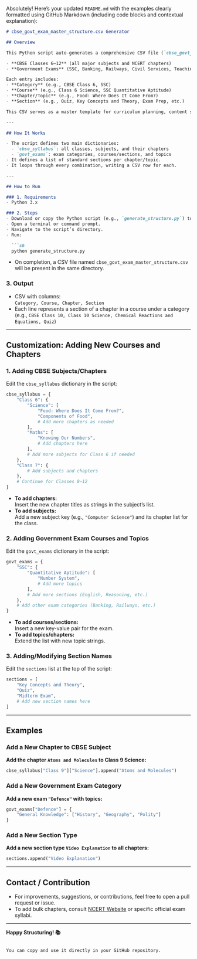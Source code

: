 Absolutely! Here’s your updated `README.md` with the examples clearly formatted using GitHub Markdown (including code blocks and contextual explanation):

```markdown
# cbse_govt_exam_master_structure.csv Generator

## Overview

This Python script auto-generates a comprehensive CSV file (`cbse_govt_exam_master_structure.csv`) containing the full hierarchical structure for:

- **CBSE Classes 6–12** (all major subjects and NCERT chapters)
- **Government Exams** (SSC, Banking, Railways, Civil Services, Teaching) with key sections and topics

Each entry includes:
- **Category** (e.g., CBSE Class 6, SSC)
- **Course** (e.g., Class 6 Science, SSC Quantitative Aptitude)
- **Chapter/Topic** (e.g., Food: Where Does It Come From?)
- **Section** (e.g., Quiz, Key Concepts and Theory, Exam Prep, etc.)

This CSV serves as a master template for curriculum planning, content structuring, or as the basis for a content repository.

---

## How It Works

- The script defines two main dictionaries:
  - `cbse_syllabus`: all classes, subjects, and their chapters
  - `govt_exams`: exam categories, courses/sections, and topics
- It defines a list of standard sections per chapter/topic.
- It loops through every combination, writing a CSV row for each.

---

## How to Run

### 1. Requirements
- Python 3.x

### 2. Steps
- Download or copy the Python script (e.g., `generate_structure.py`) to your preferred directory.
- Open a terminal or command prompt.
- Navigate to the script’s directory.
- Run:

  ```sh
  python generate_structure.py
  ```

- On completion, a CSV file named `cbse_govt_exam_master_structure.csv` will be present in the same directory.

### 3. Output
- CSV with columns:  
  `Category, Course, Chapter, Section`
- Each line represents a section of a chapter in a course under a category  
  (e.g., `CBSE Class 10, Class 10 Science, Chemical Reactions and Equations, Quiz`)

---

## Customization: Adding New Courses and Chapters

### 1. Adding CBSE Subjects/Chapters

Edit the `cbse_syllabus` dictionary in the script:

```python
cbse_syllabus = {
    "Class 6": {
        "Science": [
            "Food: Where Does It Come From?",
            "Components of Food",
            # Add more chapters as needed
        ],
        "Maths": [
            "Knowing Our Numbers",
            # Add chapters here
        ],
        # Add more subjects for Class 6 if needed
    },
    "Class 7": {
        # Add subjects and chapters
    },
    # Continue for Classes 8–12
}
```

- **To add chapters:**  
  Insert the new chapter titles as strings in the subject’s list.
- **To add subjects:**  
  Add a new subject key (e.g., `"Computer Science"`) and its chapter list for the class.

### 2. Adding Government Exam Courses and Topics

Edit the `govt_exams` dictionary in the script:

```python
govt_exams = {
    "SSC": {
        "Quantitative Aptitude": [
            "Number System",
            # Add more topics
        ],
        # Add more sections (English, Reasoning, etc.)
    },
    # Add other exam categories (Banking, Railways, etc.)
}
```

- **To add courses/sections:**  
  Insert a new key-value pair for the exam.
- **To add topics/chapters:**  
  Extend the list with new topic strings.

### 3. Adding/Modifying Section Names

Edit the `sections` list at the top of the script:

```python
sections = [
    "Key Concepts and Theory",
    "Quiz",
    "Midterm Exam",
    # Add new section names here
]
```

---

## Examples

### Add a New Chapter to CBSE Subject

**Add the chapter `Atoms and Molecules` to Class 9 Science:**
```python
cbse_syllabus["Class 9"]["Science"].append("Atoms and Molecules")
```

### Add a New Government Exam Category

**Add a new exam `"Defence"` with topics:**
```python
govt_exams["Defence"] = {
    "General Knowledge": ["History", "Geography", "Polity"]
}
```

### Add a New Section Type

**Add a new section type `Video Explanation` to all chapters:**
```python
sections.append("Video Explanation")
```

---

## Contact / Contribution

- For improvements, suggestions, or contributions, feel free to open a pull request or issue.
- To add bulk chapters, consult [NCERT Website](https://ncert.nic.in/) or specific official exam syllabi.

---

**Happy Structuring! :books:**
```

You can copy and use it directly in your GitHub repository.
